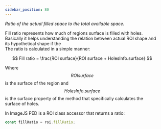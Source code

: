 ```yaml
---
sidebar_position: 80
---
```


_Ratio of the actual filled space to the total available space._

Fill ratio represents how much of regions surface is filled with holes. Basically it helps understanding the relation between actual ROI shape and its hypothetical shape if the  
The ratio is calculated in a simple manner:

$$
Fill ratio = \frac{ROI surface}{ROI surface + HolesInfo.surface}
$$

Where $$ROI surface$$ is the surface of the region and $$HolesInfo.surface$$ is the surface property of the method that specifically calculates the surface of holes.

In ImageJS PED is a ROI class accessor that returns a ratio:

```ts
const fillRatio = roi.fillRatio;
```
